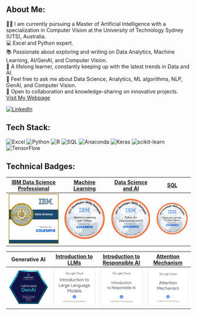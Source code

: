 ## About Me:
👨‍🎓 I am currently pursuing a Master of Artificial Intelligence with a specialization in Computer Vision at the University of Technology Sydney (UTS), Australia. <br> 
💻 Excel and Python expert. <br> 
📚 Passionate about exploring and writing on Data Analytics, Machine Learning, AI/GenAI, and Computer Vision. <br> 
🌱 A lifelong learner, constantly keeping up with the latest trends in Data and AI.<br> 
💬 Feel free to ask me about Data Science, Analytics, ML algorithms, NLP, GenAI, and Computer Vision.<br> 
🤝 Open to collaboration and knowledge-sharing on innovative projects.<br> 
[Visit My Webpage](https://zagarsuren.github.io)

[![LinkedIn](https://img.shields.io/badge/LinkedIn-%230077B5.svg?logo=linkedin&logoColor=white)](https://www.linkedin.com/in/zagarsuren/)

## Tech Stack:
![Excel](https://img.shields.io/badge/excel-107C41?style=for-the-badge&logo=Excel&logoColor=#107C41) ![Python](https://img.shields.io/badge/python-3670A0?style=for-the-badge&logo=python&logoColor=ffdd54) ![R](https://img.shields.io/badge/r-%23276DC3.svg?style=for-the-badge&logo=r&logoColor=white) ![SQL](https://img.shields.io/badge/sql-0066b2?style=for-the-badge&logo=SQL&logoColor=#0066b2) ![Anaconda](https://img.shields.io/badge/Anaconda-%2344A833.svg?style=for-the-badge&logo=anaconda&logoColor=white) ![Keras](https://img.shields.io/badge/Keras-%23D00000.svg?style=for-the-badge&logo=Keras&logoColor=white) ![scikit-learn](https://img.shields.io/badge/scikit--learn-%23F7931E.svg?style=for-the-badge&logo=scikit-learn&logoColor=white) ![TensorFlow](https://img.shields.io/badge/TensorFlow-%23FF6F00.svg?style=for-the-badge&logo=TensorFlow&logoColor=white)
<br> 

## Technical Badges:

[**IBM Data Science Professional**](https://coursera.org/share/c393d843dd02307ddced5d1a1759e3df)|[**Machine Learning**](https://www.credly.com/badges/cd6f727c-d1ac-4095-b0fe-d3d29053ffd3/public_url)|[**Data Science and AI**](https://www.credly.com/badges/0afd62d5-b75c-4186-886d-959ddbc82971/public_url)|[**SQL**](https://www.credly.com/badges/01b0f88b-ca10-47d8-ad43-3dd42e247d19/public_url)|
|:---:|:---:|:---:|:---:|
|<img src="assets/badges/IBM-DS.png" alt="drawing" width="400"/>|<img src="assets/badges/ml-python.png" alt="drawing" width="400"/>|<img src="assets/badges/python-data-science.png" alt="drawing" width="400"/>|<img src="assets/badges/database-sql.png" alt="drawing" width="400"/>|

|**Generative AI**|[**Introduction to LLMs**](https://www.cloudskillsboost.google/public_profiles/75e58a54-0443-47a8-8233-35ab251ef0f4/badges/8644407)|[**Introduction to Responsible AI**](https://www.cloudskillsboost.google/public_profiles/75e58a54-0443-47a8-8233-35ab251ef0f4/badges/8651387)|[**Attention Mechanism**](https://www.cloudskillsboost.google/public_profiles/75e58a54-0443-47a8-8233-35ab251ef0f4/badges/9372687)|
|:---:|:---:|:---:|:---:|
|<img src="assets/badges/GenAI.png" alt="drawing" width="220"/>|<img src="assets/badges/intro-llm.png" alt="drawing" width="220"/>|<img src="assets/badges/responsibleAI.png" alt="drawing" width="220"/>|<img src="assets/badges/attention.png" alt="drawing" width="220"/>|
<!--
**zagarsuren/zagarsuren** is a ✨ _special_ ✨ repository because its `README.md` (this file) appears on your GitHub profile.

Here are some ideas to get you started:

- 🔭 I’m currently working on ...
- 🌱 I’m currently learning ...
- 👯 I’m looking to collaborate on ...
- 🤔 I’m looking for help with ...
- 💬 Ask me about ...
- 📫 How to reach me: ...
- 😄 Pronouns: ...
- ⚡ Fun fact: ...
-->